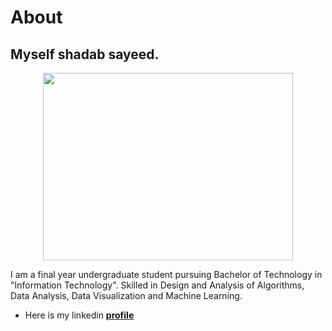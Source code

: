 # About

## Myself shadab sayeed.


<center><img src="https://i.ibb.co/JCscwsK/imageedit-1-9987689091.png" width="400" height="300"></center>

I am a final year undergraduate student pursuing Bachelor of Technology in "Information Technology". 
Skilled in Design and Analysis of Algorithms, Data Analysis, Data Visualization and Machine Learning. 

* Here is my linkedin [**profile**](https://www.linkedin.com/in/shadab-sayeed/)



